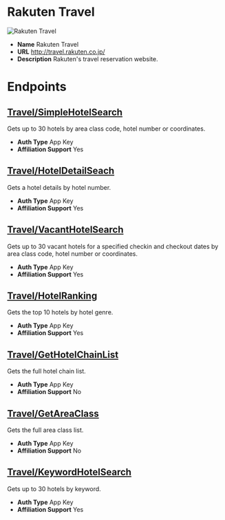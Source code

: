 # Rakuten Travel

![Rakuten Travel](https://media.antoniotajuelo.com/rakuten/service/logo/rakuten-travel.png)
* **Name** Rakuten Travel
* **URL** http://travel.rakuten.co.jp/
* **Description** Rakuten's travel reservation website.

# Endpoints

## [Travel/SimpleHotelSearch](RakutenTravel/TravelSimpleHotelSearch)
Gets up to 30 hotels by area class code, hotel number or coordinates.
* **Auth Type** App Key
* **Affiliation Support** Yes

## [Travel/HotelDetailSeach](RakutenTravel/TravelHotelDetailSeach)
Gets a hotel details by hotel number.
* **Auth Type** App Key
* **Affiliation Support** Yes

## [Travel/VacantHotelSearch](RakutenTravel/TravelVacantHotelSearch)
Gets up to 30 vacant hotels for a specified checkin and checkout dates by area class code, hotel number or coordinates.
* **Auth Type** App Key
* **Affiliation Support** Yes

## [Travel/HotelRanking](RakutenTravel/TravelHotelRanking)
Gets the top 10 hotels by hotel genre.
* **Auth Type** App Key
* **Affiliation Support** Yes

## [Travel/GetHotelChainList](RakutenTravel/TravelGetHotelChainList)
Gets the full hotel chain list.
* **Auth Type** App Key
* **Affiliation Support** No

## [Travel/GetAreaClass](RakutenTravel/TravelGetAreaClass)
Gets the full area class list.
* **Auth Type** App Key
* **Affiliation Support** No

## [Travel/KeywordHotelSearch](RakutenTravel/TravelKeywordHotelSearch)
Gets up to 30 hotels by keyword.
* **Auth Type** App Key
* **Affiliation Support** Yes
